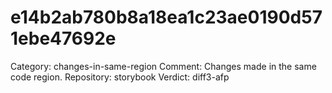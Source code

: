 # e14b2ab780b8a18ea1c23ae0190d571ebe47692e

Category: changes-in-same-region
Comment: Changes made in the same code region.
Repository: storybook
Verdict: diff3-afp